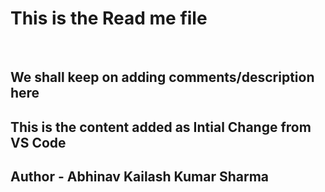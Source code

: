 <h1>This is the Read me file</h1>
<br>
<h2>We shall keep on adding comments/description here</h2>

<h2>This is the content added as Intial Change from VS Code <h2>

Author - Abhinav Kailash Kumar Sharma
